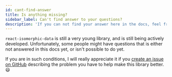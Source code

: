 ```yaml
---
id: cant-find-answer
title: Is anything missing?
sidebar_label: Can't find answer to your questions?
description: 'If you can not find your answer here in the docs, feel free to shoot me a message!'
---
```


`react-isomorphic-data` is still a very young library, and is still being actively developed. Unfortunately, some people might have questions that is either not answered in this docs yet, or isn't possible to do yet.

If you are in such conditions, I will really appreciate it if you [create an issue on GitHub](https://github.com/jackyef/react-isomorphic-data/issues) describing the problem you have to help make this library better. 😃
